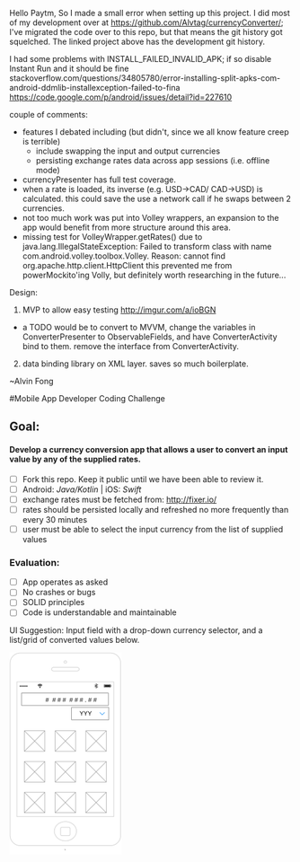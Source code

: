 Hello Paytm, 
So I made a small error when setting up this project. I did most of my development over at https://github.com/Alvtag/currencyConverter/; I've migrated the code over to this repo, but that means the git history got squelched. The linked project above has the development git history.

I had some problems with INSTALL_FAILED_INVALID_APK; if so disable Instant Run and it should be fine
stackoverflow.com/questions/34805780/error-installing-split-apks-com-android-ddmlib-installexception-failed-to-fina
https://code.google.com/p/android/issues/detail?id=227610

couple of comments:
- features I debated including (but didn't, since we all know feature creep is terrible)
  - include swapping the input and output currencies
  - persisting exchange rates data across app sessions (i.e. offline mode)
- currencyPresenter has full test coverage.
- when a rate is loaded, its inverse (e.g. USD->CAD/ CAD->USD) is calculated. this could save the use a network call if he swaps between 2 currencies.
- not too much work was put into Volley wrappers, an expansion to the app would benefit from more structure around this area.
- missing test for VolleyWrapper.getRates() due to 
  java.lang.IllegalStateException: Failed to transform class with name com.android.volley.toolbox.Volley. 
  Reason: cannot find org.apache.http.client.HttpClient
  this prevented me from powerMockito'ing Volly, but definitely worth researching in the future...
  
Design:
1) MVP to allow easy testing  http://imgur.com/a/ioBGN
 - a TODO would be to convert to MVVM, change the variables in ConverterPresenter to ObservableFields, and have ConverterActivity bind to them. remove the interface from ConverterActivity.
2) data binding library on XML layer. saves so much boilerplate.

~Alvin Fong


#Mobile App Developer Coding Challenge

## Goal:

#### Develop a currency conversion app that allows a user to convert an input value by any of the supplied rates.

- [ ] Fork this repo. Keep it public until we have been able to review it.
- [ ] Android: _Java/Kotlin_ | iOS: _Swift_
- [ ] exchange rates must be fetched from: http://fixer.io/  
- [ ] rates should be persisted locally and refreshed no more frequently than every 30 minutes
- [ ] user must be able to select the input currency from the list of supplied values

### Evaluation:
- [ ] App operates as asked
- [ ] No crashes or bugs
- [ ] SOLID principles
- [ ] Code is understandable and maintainable

UI Suggestion: Input field with a drop-down currency selector, and a list/grid of converted values below.

![UI Suggested Wireframe](ui_suggestion.png)
